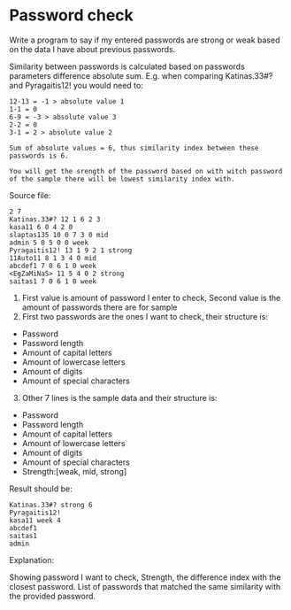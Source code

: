 # Password check

Write a program to say if my entered passwords are strong or weak based on the data I have about previous passwords.

Similarity between passwords is calculated based on passwords parameters difference absolute sum. E.g. when comparing Katinas.33#? and Pyragaitis12! you would need to:

```
12-13 = -1 > absolute value 1
1-1 = 0
6-9 = -3 > absolute value 3
2-2 = 0
3-1 = 2 > absolute value 2

Sum of absolute values = 6, thus similarity index between these passwords is 6.

You will get the srength of the password based on with witch password of the sample there will be lowest similarity index with.
```



Source file:
````
2 7
Katinas.33#? 12 1 6 2 3
kasa11 6 0 4 2 0
slaptas135 10 0 7 3 0 mid
admin 5 0 5 0 0 week
Pyragaitis12! 13 1 9 2 1 strong
11Auto11 8 1 3 4 0 mid
abcdef1 7 0 6 1 0 week
<EgZaMiNaS> 11 5 4 0 2 strong
saitas1 7 0 6 1 0 week
``````
1. First value is amount of password I enter to check, Second value is the amount of passwords there are for sample
2. First two passwords are the ones I want to check, their structure is:
- Password
- Password length
- Amount of capital letters
- Amount of lowercase letters
- Amount of digits
- Amount of special characters
3. Other 7 lines is the sample data and their structure is:
- Password
- Password length
- Amount of capital letters
- Amount of lowercase letters
- Amount of digits
- Amount of special characters
- Strength:[weak, mid, strong]

Result should be:
````
Katinas.33#? strong 6
Pyragaitis12!
kasa11 week 4
abcdef1
saitas1
admin
``````
Explanation:

Showing password I want to check, Strength, the difference index with the closest password. List of passwords that matched the same similarity with the provided password.